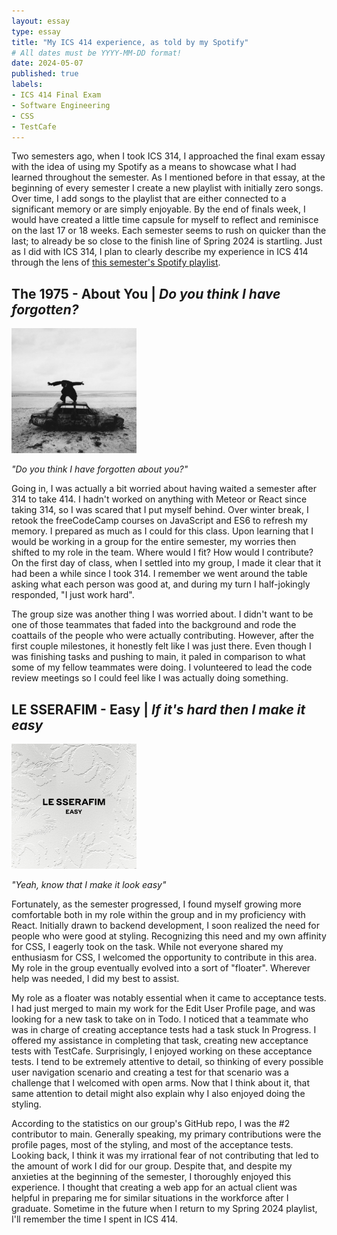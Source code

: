 ```yaml
---
layout: essay
type: essay
title: "My ICS 414 experience, as told by my Spotify"
# All dates must be YYYY-MM-DD format!
date: 2024-05-07
published: true
labels:
- ICS 414 Final Exam
- Software Engineering
- CSS
- TestCafe
---
```


Two semesters ago, when I took ICS 314, I approached the final exam essay with the idea of using my Spotify as a means to showcase what I had learned throughout the semester. As I mentioned before in that essay, at the beginning of every semester I create a new playlist with initially zero songs. Over time, I add songs to the playlist that are either connected to a significant memory or are simply enjoyable. By the end of finals week, I would have created a little time capsule for myself to reflect and reminisce on the last 17 or 18 weeks. Each semester seems to rush on quicker than the last; to already be so close to the finish line of Spring 2024 is startling. Just as I did with ICS 314, I plan to clearly describe my experience in ICS 414 through the lens of [this semester's Spotify playlist](https://open.spotify.com/playlist/0sXG4xCugakEbUZtkwqiaG?si=b6e7a1e741634bed).

## The 1975 - About You | _Do you think I have forgotten?_
<img src="../img/1975-bfiafl.jpg" class="float-start pe-3 pt-2" width="200px" alt="The 1975 - Being Funny in a Foreign Language album cover">

_"Do you think I have forgotten about you?"_

Going in, I was actually a bit worried about having waited a semester after 314 to take 414. I hadn't worked on anything with Meteor or React since taking 314, so I was scared that I put myself behind. Over winter break, I retook the freeCodeCamp courses on JavaScript and ES6 to refresh my memory. I prepared as much as I could for this class. Upon learning that I would be working in a group for the entire semester, my worries then shifted to my role in the team. Where would I fit? How would I contribute? On the first day of class, when I settled into my group, I made it clear that it had been a while since I took 314. I remember we went around the table asking what each person was good at, and during my turn I half-jokingly responded, "I just work hard". 

The group size was another thing I was worried about. I didn't want to be one of those teammates that faded into the background and rode the coattails of the people who were actually contributing. However, after the first couple milestones, it honestly felt like I was just there. Even though I was finishing tasks and pushing to main, it paled in comparison to what some of my fellow teammates were doing. I volunteered to lead the code review meetings so I could feel like I was actually doing something.

## LE SSERAFIM - Easy | _If it's hard then I make it easy_ 
<img src="../img/le-sserafim-easy.jpg" class="float-start pe-3 pt-2" width="200px" alt="LE SSERAFIM - Easy EP cover">

_"Yeah, know that I make it look easy"_

Fortunately, as the semester progressed, I found myself growing more comfortable both in my role within the group and in my proficiency with React. Initially drawn to backend development, I soon realized the need for people who were good at styling. Recognizing this need and my own affinity for CSS, I eagerly took on the task. While not everyone shared my enthusiasm for CSS, I welcomed the opportunity to contribute in this area. My role in the group eventually evolved into a sort of "floater". Wherever help was needed, I did my best to assist.

My role as a floater was notably essential when it came to acceptance tests. I had just merged to main my work for the Edit User Profile page, and was looking for a new task to take on in Todo. I noticed that a teammate who was in charge of creating acceptance tests had a task stuck In Progress. I offered my assistance in completing that task, creating new acceptance tests with TestCafe. Surprisingly, I enjoyed working on these acceptance tests. I tend to be extremely attentive to detail, so thinking of every possible user navigation scenario and creating a test for that scenario was a challenge that I welcomed with open arms. Now that I think about it, that same attention to detail might also explain why I also enjoyed doing the styling.

According to the statistics on our group's GitHub repo, I was the #2 contributor to main. Generally speaking, my primary contributions were the profile pages, most of the styling, and most of the acceptance tests. Looking back, I think it was my irrational fear of not contributing that led to the amount of work I did for our group. Despite that, and despite my anxieties at the beginning of the semester, I thoroughly enjoyed this experience. I thought that creating a web app for an actual client was helpful in preparing me for similar situations in the workforce after I graduate. Sometime in the future when I return to my Spring 2024 playlist, I'll remember the time I spent in ICS 414.
